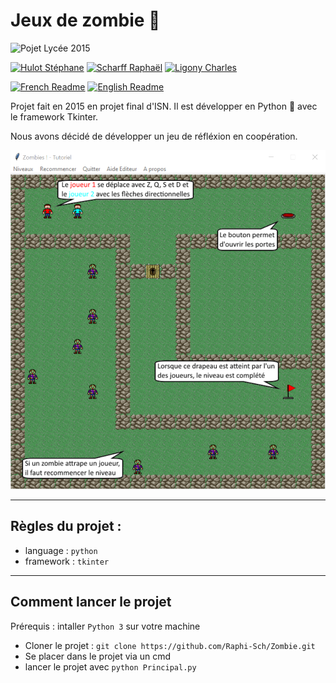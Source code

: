 # Jeux de zombie 🧠

![Pojet Lycée 2015](https://img.shields.io/badge/Projet%20Lycée-2015-95a5a6.svg)

[![Hulot Stéphane](https://img.shields.io/badge/Hulot-Stéphane-2980b9.svg)](https://github.com/stephane-hulot)
[![Scharff Raphaël](https://img.shields.io/badge/Scharff-Raphaël-2980b9.svg)](https://github.com/Raphi-Sch)
[![Ligony Charles](https://img.shields.io/badge/Ligony-Charles-2980b9.svg)](https://github.com/CharlesLgn)

[![French Readme](https://img.shields.io/badge/Readme-FR-e67e22.svg)](./readme-fr.md)
[![English Readme](https://img.shields.io/badge/Readme-EN-e67e22.svg)](./readme.md)

Projet fait en 2015 en projet final d'ISN.
Il est développer en Python 🐍 avec le framework Tkinter. 

Nous avons décidé de développer un jeu de réfléxion en coopération.

![Pojet Lycée 2015](./resources/screenshot.png)


***
## Règles du projet :

- language : `python`
- framework : `tkinter`

***

## Comment lancer le projet

Prérequis : intaller `Python 3` sur votre machine

- Cloner le projet : `git clone https://github.com/Raphi-Sch/Zombie.git`
- Se placer dans le projet via un cmd
- lancer le projet avec `python Principal.py`
